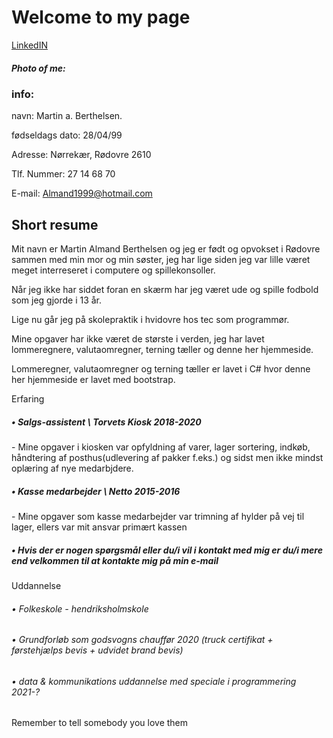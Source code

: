 ﻿# Welcome to my page


[LinkedIN](https://www.linkedin.com/in/martin-berthelsen-4a1557227/)
##### Photo of me:

### info:
navn: Martin a. Berthelsen.

fødseldags dato: 28/04/99

Adresse: Nørrekær, Rødovre 2610

Tlf. Nummer: 27 14 68 70

E-mail: Almand1999@hotmail.com
## Short resume
Mit navn er Martin Almand Berthelsen og jeg er født og opvokset i Rødovre sammen med min mor og min søster, jeg har lige siden jeg var lille været meget interreseret i computere og spillekonsoller.

Når jeg ikke har siddet foran en skærm har jeg været ude og spille fodbold som jeg gjorde i 13 år.

Lige nu går jeg på skolepraktik i hvidovre hos tec som programmør. 

Mine opgaver har ikke været de største i verden, jeg har lavet lommeregnere, valutaomregner, terning tæller og denne her hjemmeside.

Lommeregner, valutaomregner og terning tæller er lavet i C# hvor denne her hjemmeside er lavet med bootstrap.

Erfaring
##### • Salgs-assistent \ Torvets Kiosk 2018-2020
\- Mine opgaver i kiosken var opfyldning af varer, lager sortering, indkøb, håndtering af posthus(udlevering af pakker f.eks.) og sidst men ikke mindst oplæring af nye medarbjdere.
##### • Kasse medarbejder \ Netto 2015-2016
\- Mine opgaver som kasse medarbejder var trimning af hylder på vej til lager, ellers var mit ansvar primært kassen
##### • Hvis der er nogen spørgsmål eller du/i vil i kontakt med mig er du/i mere end velkommen til at kontakte mig på min e-mail
Uddannelse
###### • Folkeskole - hendriksholmskole 
###### • Grundforløb som godsvogns chauffør 2020 (truck certifikat + førstehjælps bevis + udvidet brand bevis)
###### • data & kommunikations uddannelse med speciale i programmering 2021-?
Remember to tell somebody you love them
